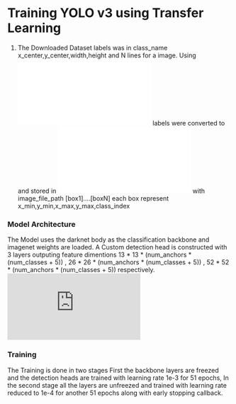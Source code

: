 # Training YOLO v3 using Transfer Learning 
1. The Downloaded Dataset labels was in class_name x_center,y_center,width,height and N lines for a image.
Using ![convert.py](/convert.py) labels were converted to and stored in ![data_train.txt](/data_train.txt) with image_file_path [box1]....[boxN]
each box represent x_min,y_min,x_max,y_max,class_index
### Model Architecture
The Model uses the darknet body as the classification backbone and imagenet weights are loaded.
A Custom detection head is constructed with 3 layers outputing feature dimentions 13 * 13 * (num_anchors * (num_classes + 5)) , 26 * 26 * (num_anchors * (num_classes + 5)) , 52 * 52 * (num_anchors * (num_classes + 5)) respectively.![  model.py](https://github.com/Akhil-Tony/PPE-Detection-Yolo-v3-using-keras/blob/c536ab42215577578a84c1b3c29c52ed2c6b96c3/2_Training/src/keras_yolo3/yolo3/model.py#L63-L91)
### Training
The Training is done in two stages 
First the backbone layers are freezed and the detection heads are trained with learning rate 1e-3 for 51 epochs,
In the second stage all the layers are unfreezed and trained with learning rate reduced to 1e-4 for another 51 epochs along with early stopping callback.
